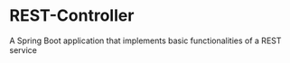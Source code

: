 # REST-Controller
A Spring Boot application that implements basic functionalities of a REST service
